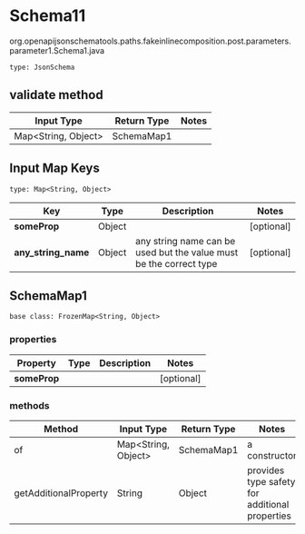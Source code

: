 # Schema11
org.openapijsonschematools.paths.fakeinlinecomposition.post.parameters.parameter1.Schema1.java
```
type: JsonSchema
```

## validate method
| Input Type | Return Type | Notes |
| ---------- | ----------- | ----- |
| Map<String, Object> | SchemaMap1 | |

## Input Map Keys
```
type: Map<String, Object>
```
Key | Type |  Description | Notes
------------ | ------------- | ------------- | -------------
**someProp** | Object |  | [optional]
**any_string_name** | Object | any string name can be used but the value must be the correct type | [optional]

## SchemaMap1
```
base class: FrozenMap<String, Object>
```

### properties
Property | Type | Description | Notes
-------- | ---- | ----------- | -----
**someProp** |  |  | [optional]

### methods
Method | Input Type | Return Type | Notes
------ | ---------- | ----------- | ------
of | Map<String, Object> | SchemaMap1 | a constructor
getAdditionalProperty | String | Object | provides type safety for additional properties

